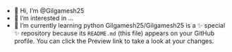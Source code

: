 - 👋 Hi, I’m @Gilgamesh25
- 👀 I’m interested in ...
- 🌱 I’m currently learning python
Gilgamesh25/Gilgamesh25 is a ✨ special ✨ repository because its `README.md` (this file) appears on your GitHub profile.
You can click the Preview link to take a look at your changes.
